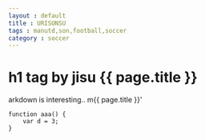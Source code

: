 ```yaml
---
layout : default
title : URISUNSU
tags : manutd,son,football,soccer
category : soccer 
---
```


# h1 tag by jisu {{ page.title }}
arkdown is interesting..
m{{ page.title }}'

```
function aaa() {
    var d = 3;
}
```
